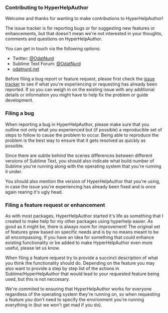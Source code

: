 ### Contributing to HyperHelpAuthor

Welcome and thanks for wanting to make contributions to HyperHelpAuthor!

The issue tracker is for reporting bugs or for suggesting new features or
enhancements, but that doesn't mean we're not interested in your thoughts,
comments and questions on HyperHelpAuthor.

You can get in touch via the following options:

 * Twitter: [@OdatNurd](https://twitter.com/OdatNurd)
 * Sublime Text Forum: [@OdatNurd](https://forum.sublimetext.com/users/odatnurd/activity)
 * [odatnurd.net](https://odatnurd.net)

Before filing a bug report or feature request, please first check the
[issue tracker](https://github.com/STealthy-and-haSTy/HyperHelpAuthor/issues)
to see if what you're experiencing or requesting has already been reported. If
so you can weigh in on the existing issue with any additional details or
information you might have to help fix the problem or guide development.


### Filing a bug

When reporting a bug in HyperHelpAuthor, please make sure that you outline not
only what you experienced but (if possible) a reproducible set of steps to
follow to cause the problem to occur. Being able to reproduce the problem is
the best way to ensure that it gets resolved as quickly as possible.

Since there are subtle behind the scenes differences between different versions
of Sublime Text, you should also indicate what build number of Sublime you're
running along with the operating system that you're running it under.

You should also mention the version of HyperHelpAuthor that you're using, in
case the issue you're experiencing has already been fixed and is once again
rearing it's ugly head.


### Filing a feature request or enhancement

As with most packages, HyperHelpAuthor started it's life as something that I
created to make help for my other packages using hyperhelp easier. As good as
it might be, there is always room for improvement! The original set of features
grew based on specific needs and is by no means meant to be all encompassing.
If you have an idea for something that could enhance existing functionality or
be added to make HyperHelpAuthor even more useful, please let us know.

When filing a feature request try to provide a succinct description of what you
think the functionality should do. Depending on the feature you may also want
to provide a step by step list of the actions in Sublime/HyperHelpAuthor that
would lead to your requested feature being used, but this is not neccesary.

We're commited to ensuring that HyperHelpAuthor works for everyone regardless
of the operating system they're running on, so when requesting a feature you
don't need to specify the environment you're running everything in (but we
won't get mad if you do).
